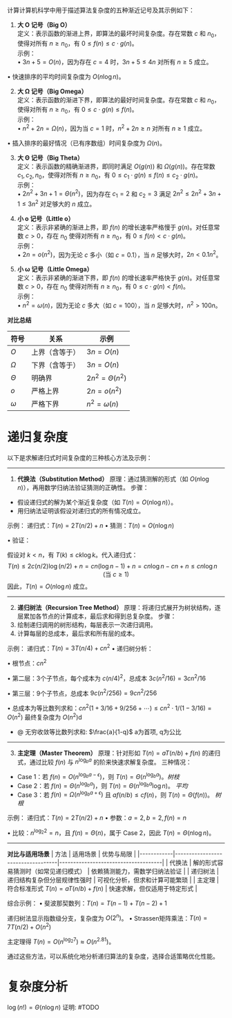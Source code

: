 计算计算机科学中用于描述算法复杂度的五种渐近记号及其示例如下：

1. **大 O 记号（Big O）**  
定义：表示函数的渐进上界，即算法的最坏时间复杂度。存在常数 $c$ 和 $n_0$，使得对所有 $n \geq n_0$，有 $0 \leq f(n) \leq c \cdot g(n)$。  
示例：  
• $3n + 5 = O(n)$，因为存在 $c=4$ 时，$3n + 5 \leq 4n$ 对所有 $n \geq 5$ 成立。  

• 快速排序的平均时间复杂度为 $O(n \log n)$。  


2. **大 Ω 记号（Big Omega）**  
定义：表示函数的渐进下界，即算法的最好时间复杂度。存在常数 $c$ 和 $n_0$，使得对所有 $n \geq n_0$，有 $0 \leq c \cdot g(n) \leq f(n)$。  
示例：  
• $n^2 + 2n = \Omega(n)$，因为当 $c=1$ 时，$n^2 + 2n \geq n$ 对所有 $n \geq 1$ 成立。  

• 插入排序的最好情况（已有序数组）时间复杂度为 $\Omega(n)$。  


3. **大 Θ 记号（Big Theta）**  
定义：表示函数的精确渐进界，即同时满足 $O(g(n))$ 和 $\Omega(g(n))$。存在常数 $c_1, c_2, n_0$，使得对所有 $n \geq n_0$，有 $0 \leq c_1 \cdot g(n) \leq f(n) \leq c_2 \cdot g(n)$。  
示例：  
• $2n^2 + 3n + 1 = \Theta(n^2)$，因为存在 $c_1=2$ 和 $c_2=3$ 满足 $2n^2 \leq 2n^2 + 3n +1 \leq 3n^2$ 对足够大的 $n$ 成立。  


4. **小 o 记号（Little o）**  
定义：表示非紧确的渐进上界，即 $f(n)$ 的增长速率严格慢于 $g(n)$。对任意常数 $c > 0$，存在 $n_0$ 使得对所有 $n \geq n_0$，有 $0 \leq f(n) < c \cdot g(n)$。  
示例：  
• $2n = o(n^2)$，因为无论 $c$ 多小（如 $c=0.1$），当 $n$ 足够大时，$2n < 0.1n^2$。  


5. **小 ω 记号（Little Omega）**  
定义：表示非紧确的渐进下界，即 $f(n)$ 的增长速率严格快于 $g(n)$。对任意常数 $c > 0$，存在 $n_0$ 使得对所有 $n \geq n_0$，有 $0 \leq c \cdot g(n) < f(n)$。  
示例：  
• $n^2 = \omega(n)$，因为无论 $c$ 多大（如 $c=100$），当 $n$ 足够大时，$n^2 > 100n$。  


**对比总结**  

| 符号       | 关系      | 示例                   |
| -------- | ------- | -------------------- |
| $O$      | 上界（含等于） | $3n = O(n)$          |
| $\Omega$ | 下界（含等于） | $3n = O(n)$          |
| $\Theta$ | 明确界     | $2n^2 = \Theta(n^2)$ |
| $o$      | 严格上界    | $2n = o(n^2)$        |
| $\omega$ | 严格下界    | $n^2 = \omega(n)$    |

# 递归复杂度
以下是求解递归式时间复杂度的三种核心方法及示例：

---

1. **代换法（Substitution Method）**
原理：通过猜测解的形式（如 $O(n \log n)$），再用数学归纳法验证猜测的正确性。
步骤：
- 假设递归式的解为某个渐近复杂度（如 $T(n) = O(n \log n)$）。
- 用归纳法证明该假设对递归式的所有情况成立。

示例：
递归式：$T(n) = 2T(n/2) + n$
• 猜测：$T(n) = O(n \log n)$

• 验证：

  假设对 $k < n$，有 $T(k) \leq ck \log k$。代入递归式：
  $$
  T(n) \leq 2c(n/2) \log(n/2) + n = cn (\log n - 1) + n = cn \log n - cn + n \leq cn \log n \quad (\text{当 } c \geq 1)
  $$
  因此，$T(n) = O(n \log n)$ 成立。

---

2. **递归树法（Recursion Tree Method）**
原理：将递归式展开为树状结构，逐层累加各节点的计算成本，最后求和得到总复杂度。
步骤：
3. 绘制递归调用的树形结构，每层表示一次递归调用。
4. 计算每层的总成本，最后求和所有层的成本。

示例：
递归式：$T(n) = 3T(n/4) + cn^2$
• 递归树分析：

  • 根节点：$cn^2$

  • 第二层：3个子节点，每个成本为 $c(n/4)^2$，总成本 $3c(n^2/16) = 3cn^2/16$

  • 第三层：9个子节点，总成本 $9c(n^2/256) = 9cn^2/256$

  • 总成本为等比数列求和：$cn^2 \left(1 + 3/16 + 9/256 + \cdots \right) \leq cn^2 \cdot 1/(1-3/16) = O(n^2)$
  最终复杂度为 $O(n^2)$d
	
- @ 无穷收敛等比数列求和: $\frac{a}{1-q}$ a为首项, q为公比

---

3. **主定理（Master Theorem）**
原理：针对形如 $T(n) = aT(n/b) + f(n)$ 的递归式，通过比较 $f(n)$ 与 $n^{\log_b a}$ 的阶来快速求解复杂度。
三种情况：
- Case 1：若 $f(n) = O(n^{\log_b a - \epsilon})$，则 $T(n) = \Theta(n^{\log_b a})$。*树枝*
- Case 2：若 $f(n) = \Theta(n^{\log_b a})$，则 $T(n) = \Theta(n^{\log_b a} \log n)$。 *平均*
- Case 3：若 $f(n) = \Omega(n^{\log_b a + \epsilon})$ 且 $af(n/b) \leq cf(n)$，则 $T(n) = \Theta(f(n))$。 *树根*

示例：
递归式：$T(n) = 2T(n/2) + n$
• 参数：$a=2, b=2, f(n)=n$

• 比较：$n^{\log_2 2} = n$，且 $f(n) = \Theta(n)$，属于 Case 2，因此 $T(n) = \Theta(n \log n)$。


---

**对比与适用场景**
| 方法       | 适用场景                           | 优势与局限                          |
|------------|-----------------------------------|-------------------------------------|
| 代换法     | 解的形式容易猜测时（如常见递归模式） | 依赖猜测能力，需数学归纳法验证 |
| 递归树法   | 递归结构复杂但分层规律性强时        | 可视化分析，但求和计算可能繁琐 |
| 主定理     | 符合标准形式 $T(n) = aT(n/b) + f(n)$ | 快速求解，但仅适用于特定形式  |

综合示例：
• 斐波那契数列：$T(n) = T(n-1) + T(n-2) + 1$

  递归树法显示指数级分支，复杂度为 $O(2^n)$。
• Strassen矩阵乘法：$T(n) = 7T(n/2) + O(n^2)$

  主定理得 $T(n) = O(n^{\log_2 7}) \approx O(n^{2.81})$。

通过这些方法，可以系统化地分析递归算法的复杂度，选择合适策略优化性能。

# 复杂度分析
$\log(n!)=\Theta(n\log n)$
证明: #TODO